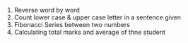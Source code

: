 1. Reverse word  by word
2. Count lower case & upper case letter in a sentence given
3. Fibonacci Series between two numbers
5. Calculating total marks and average of thne student
